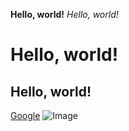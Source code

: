 **Hello, world!**
*Hello, world!*
# Hello, world!
## Hello, world!
[Google](https://www.google.com/)
![Image](https://upload.wikimedia.org/wikipedia/commons/thumb/b/b6/Image_created_with_a_mobile_phone.png/1024px-Image_created_with_a_mobile_phone.png)
